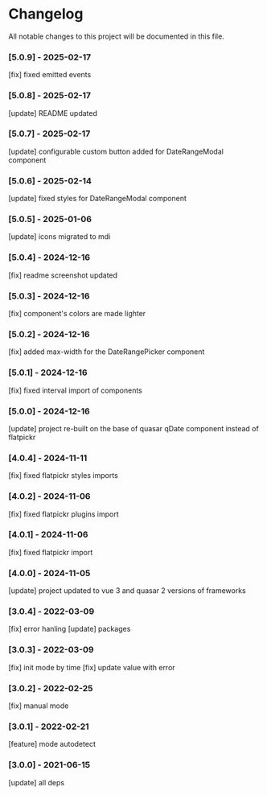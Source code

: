 # Changelog
All notable changes to this project will be documented in this file.

### [5.0.9] - 2025-02-17
[fix] fixed emitted events

### [5.0.8] - 2025-02-17
[update] README updated

### [5.0.7] - 2025-02-17
[update] configurable custom button added for DateRangeModal component

### [5.0.6] - 2025-02-14
[update] fixed styles for DateRangeModal component

### [5.0.5] - 2025-01-06
[update] icons migrated to mdi

### [5.0.4] - 2024-12-16
[fix] readme screenshot updated

### [5.0.3] - 2024-12-16
[fix] component's colors are made lighter

### [5.0.2] - 2024-12-16
[fix] added max-width for the DateRangePicker component

### [5.0.1] - 2024-12-16
[fix] fixed interval import of components

### [5.0.0] - 2024-12-16
[update] project re-built on the base of quasar qDate component instead of flatpickr

### [4.0.4] - 2024-11-11
[fix] fixed flatpickr styles imports

### [4.0.2] - 2024-11-06
[fix] fixed flatpickr plugins import

### [4.0.1] - 2024-11-06
[fix] fixed flatpickr import

### [4.0.0] - 2024-11-05
[update] project updated to vue 3 and quasar 2 versions of frameworks

### [3.0.4] - 2022-03-09
[fix] error hanling
[update] packages

### [3.0.3] - 2022-03-09
[fix] init mode by time
[fix] update value with error

### [3.0.2] - 2022-02-25
[fix] manual mode

### [3.0.1] - 2022-02-21
[feature] mode autodetect

### [3.0.0] - 2021-06-15
[update] all deps
